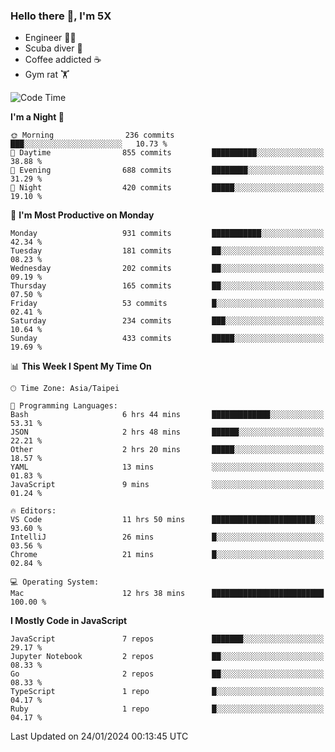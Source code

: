 ### Hello there 👋, I'm 5X

* Engineer 👨‍💻
* Scuba diver 🤿
* Coffee addicted ☕️
* Gym rat 🏋️

<!--START_SECTION:waka-->
![Code Time](http://img.shields.io/badge/Code%20Time-769%20hrs%2022%20mins-blue)

**I'm a Night 🦉** 

```text
🌞 Morning                236 commits         ███░░░░░░░░░░░░░░░░░░░░░░   10.73 % 
🌆 Daytime                855 commits         ██████████░░░░░░░░░░░░░░░   38.88 % 
🌃 Evening                688 commits         ████████░░░░░░░░░░░░░░░░░   31.29 % 
🌙 Night                  420 commits         █████░░░░░░░░░░░░░░░░░░░░   19.10 % 
```
📅 **I'm Most Productive on Monday** 

```text
Monday                   931 commits         ███████████░░░░░░░░░░░░░░   42.34 % 
Tuesday                  181 commits         ██░░░░░░░░░░░░░░░░░░░░░░░   08.23 % 
Wednesday                202 commits         ██░░░░░░░░░░░░░░░░░░░░░░░   09.19 % 
Thursday                 165 commits         ██░░░░░░░░░░░░░░░░░░░░░░░   07.50 % 
Friday                   53 commits          █░░░░░░░░░░░░░░░░░░░░░░░░   02.41 % 
Saturday                 234 commits         ███░░░░░░░░░░░░░░░░░░░░░░   10.64 % 
Sunday                   433 commits         █████░░░░░░░░░░░░░░░░░░░░   19.69 % 
```


📊 **This Week I Spent My Time On** 

```text
🕑︎ Time Zone: Asia/Taipei

💬 Programming Languages: 
Bash                     6 hrs 44 mins       █████████████░░░░░░░░░░░░   53.31 % 
JSON                     2 hrs 48 mins       ██████░░░░░░░░░░░░░░░░░░░   22.21 % 
Other                    2 hrs 20 mins       █████░░░░░░░░░░░░░░░░░░░░   18.57 % 
YAML                     13 mins             ░░░░░░░░░░░░░░░░░░░░░░░░░   01.83 % 
JavaScript               9 mins              ░░░░░░░░░░░░░░░░░░░░░░░░░   01.24 % 

🔥 Editors: 
VS Code                  11 hrs 50 mins      ███████████████████████░░   93.60 % 
IntelliJ                 26 mins             █░░░░░░░░░░░░░░░░░░░░░░░░   03.56 % 
Chrome                   21 mins             █░░░░░░░░░░░░░░░░░░░░░░░░   02.84 % 

💻 Operating System: 
Mac                      12 hrs 38 mins      █████████████████████████   100.00 % 
```

**I Mostly Code in JavaScript** 

```text
JavaScript               7 repos             ███████░░░░░░░░░░░░░░░░░░   29.17 % 
Jupyter Notebook         2 repos             ██░░░░░░░░░░░░░░░░░░░░░░░   08.33 % 
Go                       2 repos             ██░░░░░░░░░░░░░░░░░░░░░░░   08.33 % 
TypeScript               1 repo              █░░░░░░░░░░░░░░░░░░░░░░░░   04.17 % 
Ruby                     1 repo              █░░░░░░░░░░░░░░░░░░░░░░░░   04.17 % 
```




 Last Updated on 24/01/2024 00:13:45 UTC
<!--END_SECTION:waka-->
